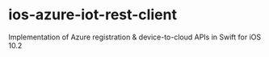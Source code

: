 # ios-azure-iot-rest-client
Implementation of Azure registration &amp; device-to-cloud APIs in Swift for iOS 10.2
